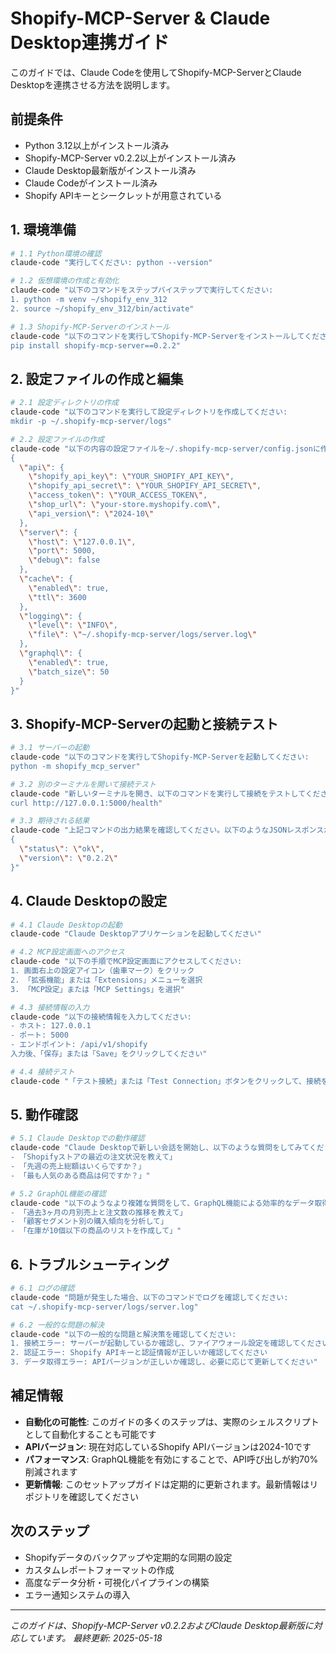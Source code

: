 # Shopify-MCP-Server & Claude Desktop連携ガイド

このガイドでは、Claude Codeを使用してShopify-MCP-ServerとClaude Desktopを連携させる方法を説明します。

## 前提条件
- Python 3.12以上がインストール済み
- Shopify-MCP-Server v0.2.2以上がインストール済み
- Claude Desktop最新版がインストール済み
- Claude Codeがインストール済み
- Shopify APIキーとシークレットが用意されている

## 1. 環境準備

```bash
# 1.1 Python環境の確認
claude-code "実行してください: python --version"

# 1.2 仮想環境の作成と有効化
claude-code "以下のコマンドをステップバイステップで実行してください:
1. python -m venv ~/shopify_env_312
2. source ~/shopify_env_312/bin/activate"

# 1.3 Shopify-MCP-Serverのインストール
claude-code "以下のコマンドを実行してShopify-MCP-Serverをインストールしてください: 
pip install shopify-mcp-server==0.2.2"
```

## 2. 設定ファイルの作成と編集

```bash
# 2.1 設定ディレクトリの作成
claude-code "以下のコマンドを実行して設定ディレクトリを作成してください:
mkdir -p ~/.shopify-mcp-server/logs"

# 2.2 設定ファイルの作成
claude-code "以下の内容の設定ファイルを~/.shopify-mcp-server/config.jsonに作成してください。APIキーとシークレット、アクセストークン、ショップURLはあなたのShopify情報に置き換えてください:
{
  \"api\": {
    \"shopify_api_key\": \"YOUR_SHOPIFY_API_KEY\",
    \"shopify_api_secret\": \"YOUR_SHOPIFY_API_SECRET\",
    \"access_token\": \"YOUR_ACCESS_TOKEN\",
    \"shop_url\": \"your-store.myshopify.com\",
    \"api_version\": \"2024-10\"
  },
  \"server\": {
    \"host\": \"127.0.0.1\",
    \"port\": 5000,
    \"debug\": false
  },
  \"cache\": {
    \"enabled\": true,
    \"ttl\": 3600
  },
  \"logging\": {
    \"level\": \"INFO\",
    \"file\": \"~/.shopify-mcp-server/logs/server.log\"
  },
  \"graphql\": {
    \"enabled\": true,
    \"batch_size\": 50
  }
}"
```

## 3. Shopify-MCP-Serverの起動と接続テスト

```bash
# 3.1 サーバーの起動
claude-code "以下のコマンドを実行してShopify-MCP-Serverを起動してください:
python -m shopify_mcp_server"

# 3.2 別のターミナルを開いて接続テスト
claude-code "新しいターミナルを開き、以下のコマンドを実行して接続をテストしてください:
curl http://127.0.0.1:5000/health"

# 3.3 期待される結果
claude-code "上記コマンドの出力結果を確認してください。以下のようなJSONレスポンスが表示されるはずです:
{
  \"status\": \"ok\",
  \"version\": \"0.2.2\"
}"
```

## 4. Claude Desktopの設定

```bash
# 4.1 Claude Desktopの起動
claude-code "Claude Desktopアプリケーションを起動してください"

# 4.2 MCP設定画面へのアクセス
claude-code "以下の手順でMCP設定画面にアクセスしてください:
1. 画面右上の設定アイコン（歯車マーク）をクリック
2. 「拡張機能」または「Extensions」メニューを選択
3. 「MCP設定」または「MCP Settings」を選択"

# 4.3 接続情報の入力
claude-code "以下の接続情報を入力してください:
- ホスト: 127.0.0.1
- ポート: 5000
- エンドポイント: /api/v1/shopify
入力後、「保存」または「Save」をクリックしてください"

# 4.4 接続テスト
claude-code "「テスト接続」または「Test Connection」ボタンをクリックして、接続をテストしてください。成功すると「接続に成功しました」などのメッセージが表示されます"
```

## 5. 動作確認

```bash
# 5.1 Claude Desktopでの動作確認
claude-code "Claude Desktopで新しい会話を開始し、以下のような質問をしてみてください:
- 「Shopifyストアの最近の注文状況を教えて」
- 「先週の売上総額はいくらですか？」
- 「最も人気のある商品は何ですか？」"

# 5.2 GraphQL機能の確認
claude-code "以下のようなより複雑な質問をして、GraphQL機能による効率的なデータ取得を確認してください:
- 「過去3ヶ月の月別売上と注文数の推移を教えて」
- 「顧客セグメント別の購入傾向を分析して」
- 「在庫が10個以下の商品のリストを作成して」"
```

## 6. トラブルシューティング

```bash
# 6.1 ログの確認
claude-code "問題が発生した場合、以下のコマンドでログを確認してください:
cat ~/.shopify-mcp-server/logs/server.log"

# 6.2 一般的な問題の解決
claude-code "以下の一般的な問題と解決策を確認してください:
1. 接続エラー: サーバーが起動しているか確認し、ファイアウォール設定を確認してください
2. 認証エラー: Shopify APIキーと認証情報が正しいか確認してください
3. データ取得エラー: APIバージョンが正しいか確認し、必要に応じて更新してください"
```

## 補足情報

- **自動化の可能性**: このガイドの多くのステップは、実際のシェルスクリプトとして自動化することも可能です
- **APIバージョン**: 現在対応しているShopify APIバージョンは2024-10です
- **パフォーマンス**: GraphQL機能を有効にすることで、API呼び出しが約70%削減されます
- **更新情報**: このセットアップガイドは定期的に更新されます。最新情報はリポジトリを確認してください

## 次のステップ

- Shopifyデータのバックアップや定期的な同期の設定
- カスタムレポートフォーマットの作成
- 高度なデータ分析・可視化パイプラインの構築
- エラー通知システムの導入

---

*このガイドは、Shopify-MCP-Server v0.2.2およびClaude Desktop最新版に対応しています。*
*最終更新: 2025-05-18*